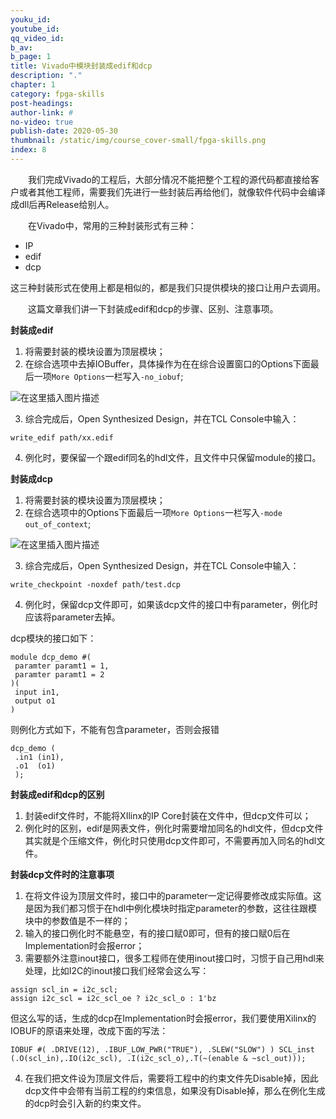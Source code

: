```yaml
---
youku_id: 
youtube_id: 
qq_video_id: 
b_av: 
b_page: 1
title: Vivado中模块封装成edif和dcp
description: "."
chapter: 1
category: fpga-skills
post-headings:
author-link: #
no-video: true
publish-date: 2020-05-30
thumbnail: /static/img/course_cover-small/fpga-skills.png
index: 8
---
```



 



&emsp;&emsp;我们完成Vivado的工程后，大部分情况不能把整个工程的源代码都直接给客户或者其他工程师，需要我们先进行一些封装后再给他们，就像软件代码中会编译成dll后再Release给别人。


&emsp;&emsp;在Vivado中，常用的三种封装形式有三种：
 - IP
 - edif
 - dcp

这三种封装形式在使用上都是相似的，都是我们只提供模块的接口让用户去调用。

&emsp;&emsp;这篇文章我们讲一下封装成edif和dcp的步骤、区别、注意事项。

**封装成edif**

1. 将需要封装的模块设置为顶层模块；
2. 在综合选项中去掉IOBuffer，具体操作为在在综合设置窗口的Options下面最后一项`More Options`一栏写入`-no_iobuf`;


![在这里插入图片描述](https://img-blog.csdnimg.cn/20200503135459946.png)



3. 综合完成后，Open Synthesized Design，并在TCL Console中输入：
```
write_edif path/xx.edif
```
4. 例化时，要保留一个跟edif同名的hdl文件，且文件中只保留module的接口。

**封装成dcp**

1. 将需要封装的模块设置为顶层模块；
2. 在综合选项中的Options下面最后一项`More Options`一栏写入`-mode out_of_context`;


![在这里插入图片描述](https://img-blog.csdnimg.cn/2020050313563751.png)



3. 综合完成后，Open Synthesized Design，并在TCL Console中输入：
```
write_checkpoint -noxdef path/test.dcp
```
4. 例化时，保留dcp文件即可，如果该dcp文件的接口中有parameter，例化时应该将parameter去掉。

dcp模块的接口如下：
```
module dcp_demo #(
 paramter paramt1 = 1,
 paramter paramt1 = 2
)(
 input in1,
 output o1
)
```
则例化方式如下，不能有包含parameter，否则会报错
```
dcp_demo (
 .in1 (in1),
 .o1  (o1)
 );
```


**封装成edif和dcp的区别**

1. 封装edif文件时，不能将XIlinx的IP Core封装在文件中，但dcp文件可以；
2. 例化时的区别，edif是网表文件，例化时需要增加同名的hdl文件，但dcp文件其实就是个压缩文件，例化时只使用dcp文件即可，不需要再加入同名的hdl文件。



**封装dcp文件时的注意事项**

1. 在将文件设为顶层文件时，接口中的parameter一定记得要修改成实际值。这是因为我们都习惯于在hdl中例化模块时指定parameter的参数，这往往跟模块中的参数值是不一样的；
2. 输入的接口例化时不能悬空，有的接口赋0即可，但有的接口赋0后在Implementation时会报error；
3. 需要额外注意inout接口，很多工程师在使用inout接口时，习惯于自己用hdl来处理，比如I2C的inout接口我们经常会这么写：
```
assign scl_in = i2c_scl;
assign i2c_scl = i2c_scl_oe ? i2c_scl_o : 1'bz
```
但这么写的话，生成的dcp在Implementation时会报error，我们要使用Xilinx的IOBUF的原语来处理，改成下面的写法：
```
IOBUF #( .DRIVE(12), .IBUF_LOW_PWR("TRUE"), .SLEW("SLOW") ) SCL_inst (.O(scl_in),.IO(i2c_scl), .I(i2c_scl_o),.T(~(enable & ~scl_out)));
```

4. 在我们把文件设为顶层文件后，需要将工程中的约束文件先Disable掉，因此dcp文件中会带有当前工程的约束信息，如果没有Disable掉，那么在例化生成的dcp时会引入新的约束文件。













